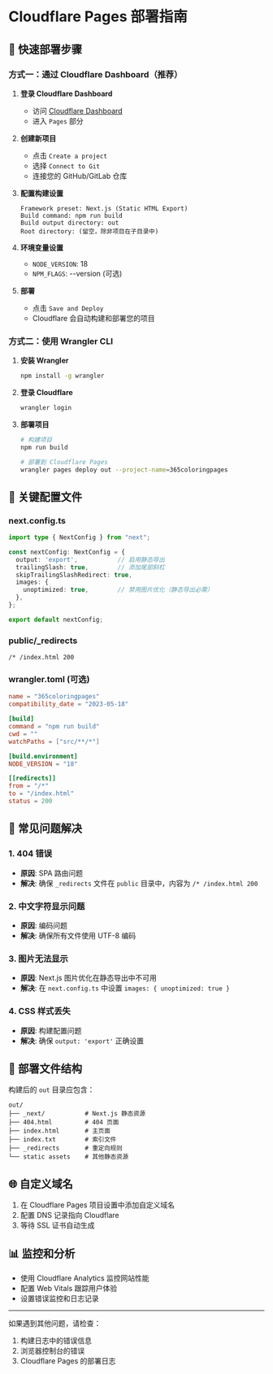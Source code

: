 # Cloudflare Pages 部署指南

## 🚀 快速部署步骤

### 方式一：通过 Cloudflare Dashboard（推荐）

1. **登录 Cloudflare Dashboard**
   - 访问 [Cloudflare Dashboard](https://dash.cloudflare.com/)
   - 进入 `Pages` 部分

2. **创建新项目**
   - 点击 `Create a project`
   - 选择 `Connect to Git`
   - 连接您的 GitHub/GitLab 仓库

3. **配置构建设置**
   ```
   Framework preset: Next.js (Static HTML Export)
   Build command: npm run build
   Build output directory: out
   Root directory: (留空，除非项目在子目录中)
   ```

4. **环境变量设置**
   - `NODE_VERSION`: 18
   - `NPM_FLAGS`: --version (可选)

5. **部署**
   - 点击 `Save and Deploy`
   - Cloudflare 会自动构建和部署您的项目

### 方式二：使用 Wrangler CLI

1. **安装 Wrangler**
   ```bash
   npm install -g wrangler
   ```

2. **登录 Cloudflare**
   ```bash
   wrangler login
   ```

3. **部署项目**
   ```bash
   # 构建项目
   npm run build
   
   # 部署到 Cloudflare Pages
   wrangler pages deploy out --project-name=365coloringpages
   ```

## 🔧 关键配置文件

### next.config.ts
```typescript
import type { NextConfig } from "next";

const nextConfig: NextConfig = {
  output: 'export',           // 启用静态导出
  trailingSlash: true,        // 添加尾部斜杠
  skipTrailingSlashRedirect: true,
  images: {
    unoptimized: true,        // 禁用图片优化（静态导出必需）
  },
};

export default nextConfig;
```

### public/_redirects
```
/* /index.html 200
```

### wrangler.toml (可选)
```toml
name = "365coloringpages"
compatibility_date = "2023-05-18"

[build]
command = "npm run build"
cwd = ""
watchPaths = ["src/**/*"]

[build.environment]
NODE_VERSION = "18"

[[redirects]]
from = "/*"
to = "/index.html"
status = 200
```

## 🚨 常见问题解决

### 1. 404 错误
- **原因**: SPA 路由问题
- **解决**: 确保 `_redirects` 文件在 `public` 目录中，内容为 `/* /index.html 200`

### 2. 中文字符显示问题
- **原因**: 编码问题
- **解决**: 确保所有文件使用 UTF-8 编码

### 3. 图片无法显示
- **原因**: Next.js 图片优化在静态导出中不可用
- **解决**: 在 `next.config.ts` 中设置 `images: { unoptimized: true }`

### 4. CSS 样式丢失
- **原因**: 构建配置问题
- **解决**: 确保 `output: 'export'` 正确设置

## 📁 部署文件结构

构建后的 `out` 目录应包含：
```
out/
├── _next/           # Next.js 静态资源
├── 404.html         # 404 页面
├── index.html       # 主页面
├── index.txt        # 索引文件
├── _redirects       # 重定向规则
└── static assets    # 其他静态资源
```

## 🌐 自定义域名

1. 在 Cloudflare Pages 项目设置中添加自定义域名
2. 配置 DNS 记录指向 Cloudflare
3. 等待 SSL 证书自动生成

## 📊 监控和分析

- 使用 Cloudflare Analytics 监控网站性能
- 配置 Web Vitals 跟踪用户体验
- 设置错误监控和日志记录

---

如果遇到其他问题，请检查：
1. 构建日志中的错误信息
2. 浏览器控制台的错误
3. Cloudflare Pages 的部署日志